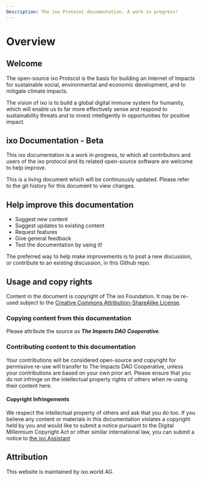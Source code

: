 ```yaml
---
Description: The ixo Protocol documentation. A work in progress!
---
```


# Overview

## Welcome

The open-source ixo Protocol is the basis for building an Internet of Impacts for sustainable social, environmental and economic development, and to mitigate climate impacts.

The vision of ixo is to build a global digital immune system for humanity, which will enable us to far more effectively sense and respond to sustainability threats and to invest intelligently in opportunities for positive impact.

## ixo Documentation - Beta

This ixo documentation is a work in progress, to which all contributors and users of the ixo protocol and its related open-source software are welcome to help improve.

This is a living document which will be continuously updated. Please refer to the git history for this document to view changes.

## Help improve this documentation

* Suggest new content
* Suggest updates to existing content
* Request features
* Give general feedback
* Test the documentation by using it!

The preferred way to help make improvements is to post a new discussion, or contribute to an existing discussion, in this Github repo.

## Usage and copy rights

Content in the document is copyright of The ixo Foundation. It may be re-used subject to the [Creative Commons Attribution-ShareAlike License](http://creativecommons.org/licenses/by-sa/4.0/).

### Copying content from this documentation

Please attribute the source as _**The Impacts DAO Cooperative**_.

### Contributing content to this documentation

Your contributions will be considered open-source and copyright for permissive re-use will transfer to The Impacts DAO Cooperative, unless your contributions are based on your own prior art. Please ensure that you do not infringe on the intellectual property rights of others when re-using their content here.

#### Copyright Infringements

We respect the intellectual property of others and ask that you do too. If you believe any content or materials in this documentation violates a copyright held by you and would like to submit a notice pursuant to the Digital Millennium Copyright Act or other similar international law, you can submit a notice to [the ixo Assistant](mailto:%20assistant@ixo.world)

## Attribution

This website is maintained by ixo.world AG.
